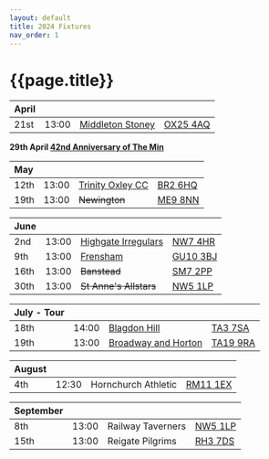 ```yaml
---
layout: default
title: 2024 Fixtures
nav_order: 1
---
```


# {{page.title}}

| April |  |  |  |
|:---|:---|:---|:---|
| 21st | 13:00 | [Middleton Stoney](2024/middleton-stoney) | [OX25 4AQ](https://goo.gl/maps/VPaRvUceyyN7zqbF9) | 🥪 |

**29th April [42nd Anniversary of The Min](../1982/clifton-hill-house)**

| May |  |  |  |
|:---|:---|:---|:---|
| 12th | 13:00 | [Trinity Oxley CC](2024/trinity-oxley-cc) | [BR2 6HQ](https://maps.app.goo.gl/W9YgwiWQ5gfSaKAV7?g_st=ic) |  |
| 19th | 13:00 | ~~Newington~~ | [ME9 8NN](https://goo.gl/maps/isDA8kEwT8EKzaEw8) |  |

| June |  |  |  |
|:---|:---|:---|:---|
| 2nd | 13:00 | [Highgate Irregulars](2024/highgate-irregulars) | [NW7 4HR](https://maps.app.goo.gl/RwhLr2hgAKYyW8BP8?g_st=ic) |  |
| 9th | 13:00 | [Frensham](2024/frensham) | [GU10 3BJ](https://goo.gl/maps/4gohPpn1stdT6fnY7) |  |
| 16th | 13:00 | ~~Banstead~~  | [SM7 2PP](https://goo.gl/maps/nv7dov2xsYvUnRay5) |  |
| 30th | 13:00 | ~~St Anne's Allstars~~ | [NW5 1LP](https://maps.app.goo.gl/Ry2B8aY3UusNqPZdA) |  |


| July - Tour |  |  |  |
|:---|:---|:---|:---|
| 18th | 14:00 | [Blagdon Hill](2024/blagdon-hill) | [TA3 7SA](https://goo.gl/maps/H6iLZLNcja12) | 🥪 |
| 19th | 13:00 | [Broadway and Horton](2024/broadway-and-horton) | [TA19 9RA](https://goo.gl/maps/hVamJL8if6v) | 🥪 |

| August |  |  |  |
|:---|:---|:---|:---|
| 4th | 12:30 | Hornchurch Athletic | [RM11 1EX](https://goo.gl/maps/qELJ495rTjR5qBbm8) |  |

| September |  |  |  |
|:---|:---|:---|:---|
| 8th | 13:00 | Railway Taverners | [NW5 1LP](https://goo.gl/maps/xENoW4EHTBGNBsox5) |  |
| 15th | 13:00 | Reigate Pilgrims| [RH3 7DS](https://goo.gl/maps/APtKSjuaQ5v) |  |
